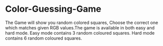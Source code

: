 # Color-Guessing-Game
The Game will show you random colored squares, Choose the correct one which matches given RGB values.The game is available in
both easy and hard mode. 
Easy mode contains 3 random coloured squares.
Hard mode contains 6 random coloured squares.
